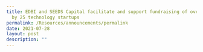 ```yaml
---
title: EDBI and SEEDS Capital facilitate and support fundraising of over S$200m
  by 25 technology startups
permalink: /Resources/announcements/permalink
date: 2021-07-28
layout: post
description: ""
---
```

